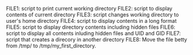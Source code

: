 FILE1: script to print current working directory
FILE2: script to display contents of current directory
FILE3: script changes working directory to user's home directory
FILE4: script to display contents in a long format
FILE5: script to display directory contents including hidden files
FILE6: script to display all contents inluding hidden files and UID and GID
FILE7: script that creates a direcory in another directory
FILE8: Move the file betty from /tmp/ to /tmp/my_first_directory.
